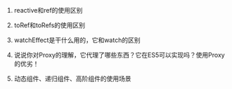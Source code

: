 1. reactive和ref的使用区别

2. toRef和toRefs的使用区别

3. watchEffect是干什么用的，它和watch的区别

4. 说说你对Proxy的理解，它代理了哪些东西？它在ES5可以实现吗？使用Proxy的优劣！

5. 动态组件、递归组件、高阶组件的使用场景
